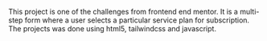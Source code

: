 This project is one of the challenges from frontend end mentor. It is a multi-step form where a user selects a particular service plan for subscription. The projects was done using html5, tailwindcss and javascript.
